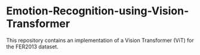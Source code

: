 # Emotion-Recognition-using-Vision-Transformer
This repository contains an implementation of a Vision Transformer (ViT) for the FER2013 dataset.

